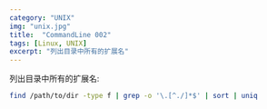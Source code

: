 ```yaml
---
category: "UNIX"
img: "unix.jpg"
title:  "CommandLine 002"
tags: [Linux, UNIX]
excerpt: "列出目录中所有的扩展名"
---
```

列出目录中所有的扩展名:

```sh
find /path/to/dir -type f | grep -o '\.[^./]*$' | sort | uniq
```

